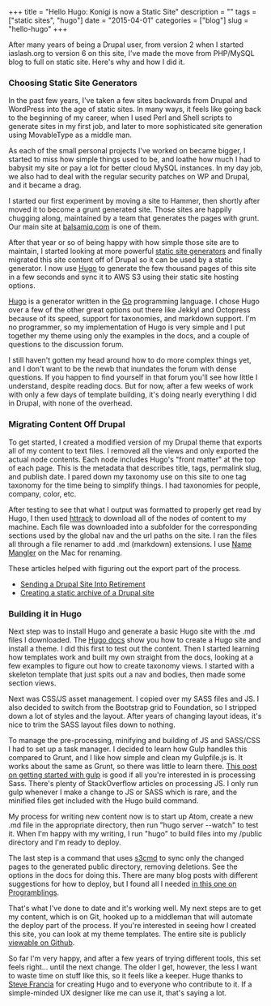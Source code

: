 +++
title = "Hello Hugo: Konigi is now a Static Site"
description = ""
tags = ["static sites", "hugo"]
date = "2015-04-01"
categories = ["blog"]
slug = "hello-hugo"
+++


After many years of being a Drupal user, from version 2 when I started iaslash.org to version 6 on this site, I've made the move from PHP/MySQL blog to full on static site. Here's why and how I did it.

### Choosing Static Site Generators
In the past few years, I've taken a few sites backwards from Drupal and WordPress into the age of static sites. In many ways, it feels like going back to the beginning of my career, when I used Perl and Shell scripts to generate sites in my first job, and later to more sophisticated site generation using MovableType as a middle man.

As each of the small personal projects I've worked on became bigger, I started to miss how simple things used to be, and loathe how much I had to babysit my site or pay a lot for better cloud MySQL instances. In my day job, we also had to deal with the regular security patches on WP and Drupal, and it became a drag.

I started our first experiment by moving a site to Hammer, then shortly after moved it to become a grunt generated site. Those sites are happily chugging along, maintained by a team that generates the pages with grunt. Our main site at [balsamiq.com](http://balsamiq.com) is one of them.

After that year or so of being happy with how simple those site are to maintain, I started looking at more powerful [static site generators](/tools/submissions/static-site-generator-directories/) and finally migrated this site content off of Drupal so it can be used by a static generator. I now use [Hugo](http://gohugo.io/) to generate the few thousand pages of this site in a few seconds and sync it to AWS S3 using their static site hosting options.

[Hugo](http://gohugo.io/) is a generator written in the [Go](https://golang.org/) programming language. I chose Hugo over a few of the other great options out there like Jekkyl and Octopress because of its speed, support for taxonomies, and markdown support. I'm no programmer, so my implementation of Hugo is very simple and I put together my theme using only the examples in the docs, and a couple of questions to the discussion forum.

I still haven't gotten my head around how to do more complex things yet, and I don't want to be the newb that inundates the forum with dense questions. If you happen to find yourself in that forum you'll see how little I understand, despite reading docs. But for now, after a few weeks of work with only a few days of template building, it's doing nearly everything I did in Drupal, with none of the overhead.

### Migrating Content Off Drupal
To get started, I created a modified version of my Drupal theme that exports all of my content to text files. I removed all the views and only exported the actual node contents. Each node includes Hugo's "front matter" at the top of each page. This is the metadata that describes title, tags, permalink slug, and publish date. I pared down my taxonomy use on this site to one tag taxonomy for the time being to simplify things. I had taxonomies for people, company, color, etc.

After testing to see that what I output was formatted to properly get read by Hugo, I then used [httrack](http://www.httrack.com/) to download all of the nodes of content to my machine. Each file was downloaded into a subfolder for the corresponding sections used by the global nav and the url paths on the site. I ran the files all through a file renamer to add .md (markdown) extensions. I use [Name Mangler](http://manytricks.com/namemangler/) on the Mac for renaming.

These articles helped with figuring out the export part of the process.

* [Sending a Drupal Site Into Retirement](https://www.lullabot.com/blog/article/sending-drupal-site-retirement)
* [Creating a static archive of a Drupal site](https://www.drupal.org/node/27882)

### Building it in Hugo

Next step was to install Hugo and generate a basic Hugo site with the .md files I downloaded. The [Hugo docs](http://gohugo.io/overview/introduction/) show you how to create a Hugo site and install a theme. I did this first to test out the content. Then I started learning how templates work and built my own straight from the docs, looking at a few examples to figure out how to create taxonomy views. I started with a skeleton template that just spits out a nav and bodies, then made some section views.

Next was CSS/JS asset management. I copied over my SASS files and JS. I also decided to switch from the Bootstrap grid to Foundation, so I stripped down a lot of styles and the layout. After years of changing layout ideas, it's nice to trim the SASS layout files down to nothing.

To manage the pre-processing, minifying and building of JS and SASS/CSS I had to set up a task manager. I decided to learn how Gulp handles this compared to Grunt, and I like how simple and clean my Gulpfile.js is. It works about the same as Grunt, so there was little to learn there. [This post on getting started with gulp](http://markgoodyear.com/2014/01/getting-started-with-gulp/) is good if all you're interested in is processing Sass. There's plenty of StackOverflow articles on processing JS. I only run gulp whenever I make a change to JS or SASS which is rare, and the minified files get included with the Hugo build command.

My process for writing new content now is to start up Atom, create a new .md file in the appropriate directory, then run "hugo server --watch" to test it. When I'm happy with my writing, I run "hugo" to build files into my /public directory and I'm ready to deploy.

The last step is a command that uses [s3cmd](http://s3tools.org/s3cmd) to sync only the changed pages to the generated public directory, removing deletions. See the options in the docs for doing this. There are many blog posts with different suggestions for how to deploy, but I found all I needed [in this one on Programblings](http://www.programblings.com/2013/07/12/hosting-a-website-on-s3/).

That's what I've done to date and it's working well. My next steps are to get my content, which is on Git, hooked up to a middleman that will automate the deploy part of the process. If you're interested in seeing how I created this site, you can look at my theme templates. The entire site is publicly [viewable on Github](https://github.com/jibbajabba/konigi.com/tree/master/themes/konigi).

So far I'm very happy, and after a few years of trying different tools, this set feels right... until the next change. The older I get, however, the less I want to waste time on stuff like this, so it feels like a keeper. Huge thanks to <a href="http://spf13.com/">Steve Francia</a> for creating Hugo and to everyone who contribute to it. If a simple-minded UX designer like me can use it, that's saying a lot.
